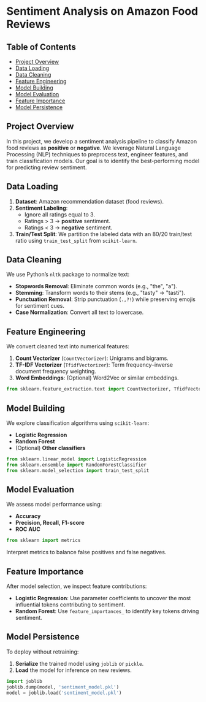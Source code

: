 # Sentiment Analysis on Amazon Food Reviews

## Table of Contents
- [Project Overview](#project-overview)
- [Data Loading](#data-loading)
- [Data Cleaning](#data-cleaning)
- [Feature Engineering](#feature-engineering)
- [Model Building](#model-building)
- [Model Evaluation](#model-evaluation)
- [Feature Importance](#feature-importance)
- [Model Persistence](#model-persistence)

## Project Overview
In this project, we develop a sentiment analysis pipeline to classify Amazon food reviews as **positive** or **negative**. We leverage Natural Language Processing (NLP) techniques to preprocess text, engineer features, and train classification models. Our goal is to identify the best-performing model for predicting review sentiment.

## Data Loading
1. **Dataset**: Amazon recommendation dataset (food reviews).
2. **Sentiment Labeling**:
   - Ignore all ratings equal to 3.  
   - Ratings > 3 → **positive** sentiment.  
   - Ratings < 3 → **negative** sentiment.
3. **Train/Test Split**: We partition the labeled data with an 80/20 train/test ratio using `train_test_split` from `scikit-learn`.

## Data Cleaning
We use Python’s `nltk` package to normalize text:
- **Stopwords Removal**: Eliminate common words (e.g., "the", "a").
- **Stemming**: Transform words to their stems (e.g., "tasty" → "tasti").
- **Punctuation Removal**: Strip punctuation (`.,?!`) while preserving emojis for sentiment cues.
- **Case Normalization**: Convert all text to lowercase.

## Feature Engineering
We convert cleaned text into numerical features:
1. **Count Vectorizer** (`CountVectorizer`): Unigrams and bigrams.
2. **TF-IDF Vectorizer** (`TfidfVectorizer`): Term frequency–inverse document frequency weighting.
3. **Word Embeddings**: (Optional) Word2Vec or similar embeddings.

```python
from sklearn.feature_extraction.text import CountVectorizer, TfidfVectorizer
```

## Model Building
We explore classification algorithms using `scikit-learn`:
- **Logistic Regression**
- **Random Forest**
- (Optional) **Other classifiers**

```python
from sklearn.linear_model import LogisticRegression
from sklearn.ensemble import RandomForestClassifier
from sklearn.model_selection import train_test_split
```

## Model Evaluation
We assess model performance using:
- **Accuracy**
- **Precision, Recall, F1-score**
- **ROC AUC**

```python
from sklearn import metrics
```  
Interpret metrics to balance false positives and false negatives.

## Feature Importance
After model selection, we inspect feature contributions:
- **Logistic Regression**: Use parameter coefficients to uncover the most influential tokens contributing to sentiment. 
- **Random Forest**: Use `feature_importances_` to identify key tokens driving sentiment.

## Model Persistence
To deploy without retraining:
1. **Serialize** the trained model using `joblib` or `pickle`.
2. **Load** the model for inference on new reviews.

```python
import joblib
joblib.dump(model, 'sentiment_model.pkl')
model = joblib.load('sentiment_model.pkl')
```
